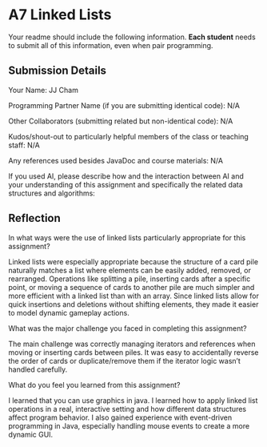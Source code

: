 # A7 Linked Lists

Your readme should include the following information. **Each student** needs to submit all of this information, even when pair programming. 

## Submission Details

Your Name: JJ Cham


Programming Partner Name (if you are submitting identical code): N/A


Other Collaborators (submitting related but non-identical code): N/A


Kudos/shout-out to particularly helpful members of the class or teaching staff: N/A


Any references used besides JavaDoc and course materials: N/A


If you used AI, please describe how and the interaction between AI and your understanding of this assignment and specifically the related data structures and algorithms: 

## Reflection

In what ways were the use of linked lists particularly appropriate for this assignment?

Linked lists were especially appropriate because the structure of a card pile naturally matches a list where elements can be easily added, removed, or rearranged. Operations like splitting a pile, inserting cards after a specific point, or moving a sequence of cards to another pile are much simpler and more efficient with a linked list than with an array. Since linked lists allow for quick insertions and deletions without shifting elements, they made it easier to model dynamic gameplay actions.

What was the major challenge you faced in completing this assignment?

The main challenge was correctly managing iterators and references when moving or inserting cards between piles. It was easy to accidentally reverse the order of cards or duplicate/remove them if the iterator logic wasn’t handled carefully.

What do you feel you learned from this assignment?

I learned that you can use graphics in java. I learned how to apply linked list operations in a real, interactive setting and how different data structures affect program behavior. I also gained experience with event-driven programming in Java, especially handling mouse events to create a more dynamic GUI.
